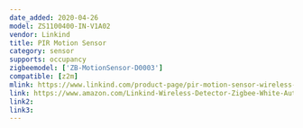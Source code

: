 ```yaml
---
date_added: 2020-04-26
model: ZS1100400-IN-V1A02
vendor: Linkind
title: PIR Motion Sensor
category: sensor
supports: occupancy
zigbeemodel: ['ZB-MotionSensor-D0003']
compatible: [z2m]
mlink: https://www.linkind.com/product-page/pir-motion-sensor-wireless-motion-detector-zigbee-for-diy-use-with-link-hub
link: https://www.amazon.com/Linkind-Wireless-Detector-Zigbee-White-Automation/dp/B07Y9MST7Y
link2: 
link3: 
---
```

